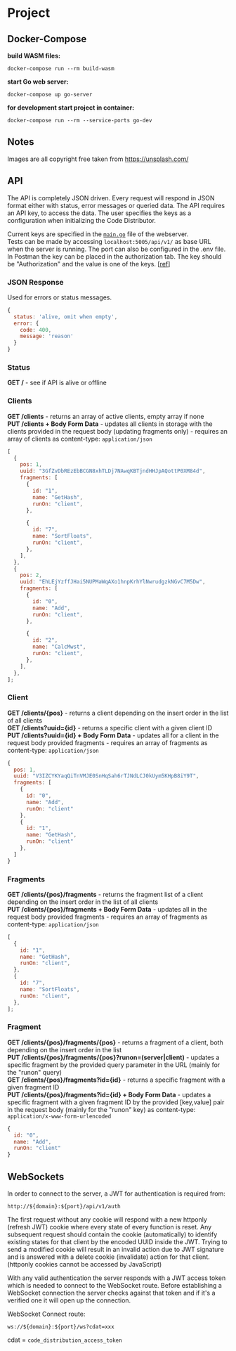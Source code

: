 # Project

## Docker-Compose

**build WASM files:**

`docker-compose run --rm build-wasm`

**start Go web server:**

`docker-compose up go-server`

**for development start project in container:**

<!-- pass service port so that the container exposes the passed ports automatically  -->

`docker-compose run --rm --service-ports go-dev`

## Notes

Images are all copyright free taken from https://unsplash.com/

## API

The API is completely JSON driven. Every request will respond in JSON format either with status, error messages or queried data.
The API requires an API key, to access the data. The user specifies the keys as a configuration when initializing the Code Distributor.

Current keys are specified in the [`main.go`](backend/src/webserver/main.go) file of the webserver.  
Tests can be made by accessing `localhost:5005/api/v1/` as base URL when the server is running. The port can also be configured in the .env file.  
In Postman the key can be placed in the authorization tab. The key should be "Authorization" and the value is one of the keys. [[ref](https://learning.postman.com/docs/sending-requests/authorization/#api-key)]

### JSON Response

Used for errors or status messages.

```js
{
  status: 'alive, omit when empty',
  error: {
    code: 400,
    message: 'reason'
  }
}
```

### Status

**GET /** - see if API is alive or offline

### Clients

**GET /clients** - returns an array of active clients, empty array if none  
**PUT /clients + Body Form Data** - updates all clients in storage with the clients provided in the request body (updating fragments only) - requires an array of clients as content-type: `application/json`

```js
[
  {
    pos: 1,
    uuid: "3GfZvDbREzEbBCGN8xhTLDj7NAwqKBTjndHHJpAQottP0XM84d",
    fragments: [
      {
        id: "1",
        name: "GetHash",
        runOn: "client",
      },

      {
        id: "7",
        name: "SortFloats",
        runOn: "client",
      },
    ],
  },
  {
    pos: 2,
    uuid: "EhLEjYzffJHai5NUPMaWqAXo1hnpKrhYlNwrudgzkNGvC7M5Dw",
    fragments: [
      {
        id: "0",
        name: "Add",
        runOn: "client",
      },

      {
        id: "2",
        name: "CalcMwst",
        runOn: "client",
      },
    ],
  },
];
```

### Client

**GET /clients/{pos}** - returns a client depending on the insert order in the list of all clients  
**GET /clients?uuid={id}** - returns a specific client with a given client ID  
**PUT /clients?uuid={id} + Body Form Data** - updates all for a client in the request body provided fragments - requires an array of fragments as content-type: `application/json`

```js
{
  pos: 1,
  uuid: "V3IZCYKYaqQiTnVMJE0SnHqSah6rTJNdLCJ0kUym5KHpB8iY9T",
  fragments: [
    {
      id: "0",
      name: "Add",
      runOn: "client"
    },
    {
      id: "1",
      name: "GetHash",
      runOn: "client"
    },
  ]
}
```

### Fragments

**GET /clients/{pos}/fragments** - returns the fragment list of a client depending on the insert order in the list of all clients  
**PUT /clients/{pos}/fragments + Body Form Data** - updates all in the request body provided fragments - requires an array of fragments as content-type: `application/json`

```js
[
  {
    id: "1",
    name: "GetHash",
    runOn: "client",
  },
  {
    id: "7",
    name: "SortFloats",
    runOn: "client",
  },
];
```

### Fragment

**GET /clients/{pos}/fragments/{pos}** - returns a fragment of a client, both depending on the insert order in the list  
**PUT /clients/{pos}/fragments/{pos}?runon=(server|client)** - updates a specific fragment by the provided query parameter in the URL (mainly for the "runon" query)  
**GET /clients/{pos}/fragments?id={id}** - returns a specific fragment with a given fragment ID  
**PUT /clients/{pos}/fragments?id={id} + Body Form Data** - updates a specific fragment with a given fragment ID by the provided [key,value] pair in the request body (mainly for the "runon" key) as content-type: `application/x-www-form-urlencoded`

```js
{
  id: "0",
  name: "Add",
  runOn: "client"
}
```

## WebSockets

In order to connect to the server, a JWT for authentication is required from:

```text
http://${domain}:${port}/api/v1/auth
```

The first request without any cookie will respond with a new httponly (refresh JWT) cookie where every state of every function is reset.
Any subsequent request should contain the cookie (automatically) to identify existing states for that client by the encoded UUID inside the JWT.
Trying to send a modified cookie will result in an invalid action due to JWT signature and is answered with a delete cookie (invalidate) action for that client. (httponly cookies cannot be accessed by JavaScript)

With any valid authentication the server responds with a JWT access token which is needed to connect to the WebSocket route.
Before establishing a WebSocket connection the server checks against that token and if it's a verified one it will open up the connection.

WebSocket Connect route:

```
ws://${domain}:${port}/ws?cdat=xxx
```

cdat = `code_distribution_access_token`
